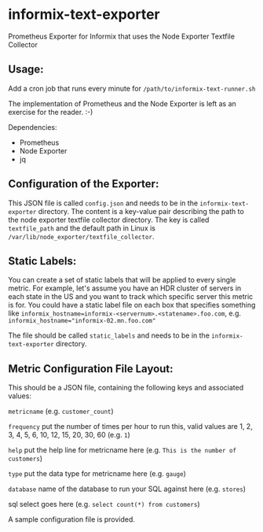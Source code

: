 # informix-text-exporter
Prometheus Exporter for Informix that uses the Node Exporter Textfile Collector

## Usage:

Add a cron job that runs every minute for `/path/to/informix-text-runner.sh`

The implementation of Prometheus and the Node Exporter is left as an exercise for the reader. :-)

Dependencies:
 -  Prometheus
 -  Node Exporter
 -  jq

## Configuration of the Exporter:

This JSON file is called `config.json` and needs to be in the `informix-text-exporter` directory. The content is a key-value pair describing the path to the node exporter textfile collector directory. The key is called `textfile_path` and the default path in Linux is `/var/lib/node_exporter/textfile_collector`.

## Static Labels:

You can create a set of static labels that will be applied to every single metric. For example, let's assume you have an HDR cluster of servers in each state in the US and you want to track which specific server this metric is for. You could have a static label file on each box that specifies something like `informix_hostname=informix-<servernum>.<statename>.foo.com`, e.g. `informix_hostname="informix-02.mn.foo.com"`
  
The file should be called `static_labels` and needs to be in the `informix-text-exporter` directory.

## Metric Configuration File Layout:

This should be a JSON file, containing the following keys and associated values:

`metricname` (e.g. `customer_count`)

`frequency` put the number of times per hour to run this, valid values are 1, 2, 3, 4, 5, 6, 10, 12, 15, 20, 30, 60 (e.g. `1`)

`help` put the help line for metricname here (e.g. `This is the number of customers`)

`type` put the data type for metricname here (e.g. `gauge`)

`database` name of the database to run your SQL against here (e.g. `stores`)

sql select goes here (e.g. `select count(*) from customers`)

A sample configuration file is provided.
